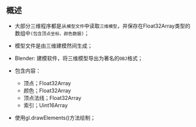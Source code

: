 ## 概述

* 大部分三维程序都是从`模型文件`中读取`三维模型`，并保存在Float32Array类型的数组中`(包含顶点坐标，颜色数据)`；
* 模型文件是由三维建模然间生成；

* Blender: 建模软件，将三维模型导出为著名的`OBJ`格式；

* 包含内容：
  - 顶点；Float32Array
  - 颜色；Float32Array
  - 顶点法线；Float32Array
  - 索引；Uint16Array

* 使用gl.drawElements()方法绘制；